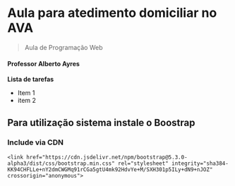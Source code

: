 # Aula para atedimento domiciliar no AVA

> Aula de Programação Web


#### Professor Alberto Ayres

**Lista de tarefas**
* Item 1
* item 2


## Para utilização sistema instale o Boostrap

### Include via CDN

```
<link href="https://cdn.jsdelivr.net/npm/bootstrap@5.3.0-alpha3/dist/css/bootstrap.min.css" rel="stylesheet" integrity="sha384-KK94CHFLLe+nY2dmCWGMq91rCGa5gtU4mk92HdvYe+M/SXH301p5ILy+dN9+nJOZ" crossorigin="anonymous">
```
